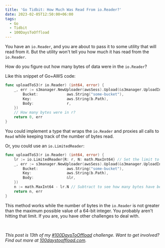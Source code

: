 ```yaml
---
title: 'Go Tidbit: How Much Was Read From io.Reader?'
date: 2023-02-05T12:50:00+06:00
tags:
  - Go
  - Tidbit
  - 100DaysToOffload
---
```


You have an `io.Reader`, and you are about to pass it to some utility that will read from it. But the utility won't tell you how much it has read from the `io.Reader`.

How do you figure out how many bytes of data were in the `io.Reader`?

Like this snippet of Go+AWS code:

``` go
func uploadToS3(r io.Reader) (int64, error) {
	_, err := s3manager.NewUploader(awsSess).Upload(&s3manager.UploadInput{
		Bucket:             aws.String("some-bucket"),
		Key:                aws.String(b.Path),
		Body:               r,
	})
	// How many bytes were in r?
	return 0, err
}
```

You could implement a type that wraps the `io.Reader` and proxies all calls to `Read` while keeping track of the number of bytes read.

Or, you could use an `io.LimitedReader`:

``` go
func uploadToS3(r io.Reader) (int64, error) {
	lr := io.LimitedReader{R: r, N: math.MaxInt64} // Set the limit to the maximum possible value of N (int64).
	_, err := s3manager.NewUploader(awsSess).Upload(&s3manager.UploadInput{
		Bucket:             aws.String("some-bucket"),
		Key:                aws.String(b.Path),
		Body:               &lr,
	})
	n := math.MaxInt64 - lr.N // Subtract to see how many bytes have been read from r.
	return n, err
}
```

This method works while the number of bytes in the `io.Reader` is not greater than the maximum possible value of a 64-bit integer. You probably aren't hitting that limit. If you are, you have other challenges to deal with.

<br>

_This post is 13th of my [#100DaysToOffload](/tags/100daystooffload/) challenge. Want to get involved? Find out more at [100daystooffload.com](https://100daystooffload.com/)._
